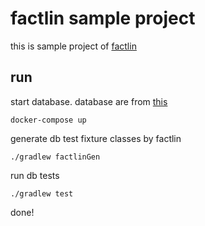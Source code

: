 # factlin sample project

this is sample project of [factlin](https://github.com/maeharin/factlin)

## run

start database. database are from [this](http://www.postgresqltutorial.com/postgresql-sample-database/)

```
docker-compose up
```

generate db test fixture classes by factlin

```
./gradlew factlinGen
```

run db tests

```
./gradlew test
```

done!
